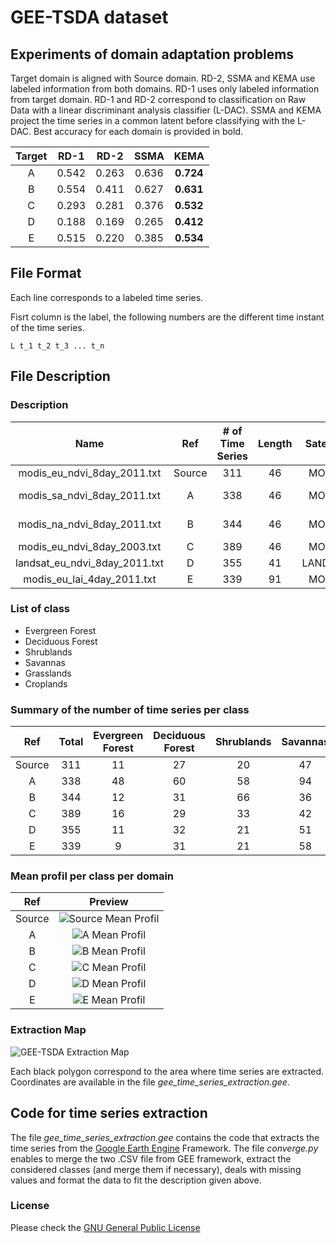 # GEE-TSDA dataset

## Experiments of domain adaptation problems ##

Target domain is aligned with Source domain.
RD-2, SSMA and KEMA use labeled information from both domains.
RD-1 uses only labeled information from target domain.
RD-1 and RD-2 correspond to classification on Raw Data with a linear discriminant analysis classifier (L-DAC).
SSMA and KEMA project the time series in a common latent before classifying with the L-DAC.
Best accuracy for each domain is provided in bold.

| Target | RD-1 | RD-2 | SSMA | KEMA |
| :----: | :----: | :----: | :----: | :----: |
| A | 0.542 | 0.263 | 0.636 | **0.724** |
| B | 0.554 | 0.411 | 0.627 | **0.631** |
| C | 0.293 | 0.281 | 0.376 | **0.532** |
| D | 0.188 | 0.169 | 0.265 | **0.412** |
| E | 0.515 | 0.220 | 0.385 | **0.534** |

## File Format ##

Each line corresponds to a labeled time series.

Fisrt column is the label, the following numbers are the different time instant of the time series.

`L t_1 t_2 t_3 ... t_n`

## File Description ##

### Description

| Name | Ref | \# of Time Series | Length | Satellite | Temporal Resolution | Geographical Area | Year | Vegetation Index | ImageCollection ID |
| :----: | :----: | :----: | :----: | :----: | :----: | :----: | :----: | :----: | :----: |
| modis_eu_ndvi_8day_2011.txt | Source | 311 | 46 | MODIS | 8 days | Europe | 2011 | NDVI | `MODIS/MCD43A4_NDVI` |
| modis_sa_ndvi_8day_2011.txt | A |  338 | 46 | MODIS | 8 days | South America | 2011 | NDVI | `MODIS/MCD43A4_NDVI` |
| modis_na_ndvi_8day_2011.txt | B | 344 | 46 | MODIS | 8 days | North America | 2011 | NDVI | `MODIS/MCD43A4_NDVI` |
| modis_eu_ndvi_8day_2003.txt | C | 389 | 46 | MODIS | 8 days | Europe | 2003 | NDVI | `MODIS/MCD43A4_NDVI` |
| landsat_eu_ndvi_8day_2011.txt | D | 355 | 41 | LANDSAT | 8 days | Europe | 2011 | NDVI | `LANDSAT/LT5_L1T_8DAY_NDVI` |
| modis_eu_lai_4day_2011.txt | E | 339 | 91 | MODIS | 4 days | Europe | 2011 | LAI | `MODIS/006/MCD15A3H` |

### List of class

* Evergreen Forest
* Deciduous Forest
* Shrublands
* Savannas
* Grasslands
* Croplands

### Summary of the number of time series per class

| Ref | Total | Evergreen Forest | Deciduous Forest | Shrublands | Savannas | Grasslands | Croplands |
| :----: | :----: | :----: | :----: | :----: | :----: | :----: | :----: |
| Source | 311 | 11 | 27 | 20 | 47 | 14 | 192 |
| A |  338 | 48 | 60 | 58 | 94 | 46 | 32 |
| B | 344 | 12 | 31 | 66 | 36 | 121 | 78 |
| C | 389 | 16 | 29 | 33 | 42 | 27 | 242 |
| D | 355 | 11 | 32 | 21 | 51 | 14 | 226 |
| E | 339 | 9  | 31 | 21 | 58 | 19 | 201 |

### Mean profil per class per domain

| Ref | Preview |
| :----: | :----: |
| Source | ![Source Mean Profil](https://github.com/a-bailly/time_series_data/blob/master/gee_tsda/img/Source_profil.png) |
| A | ![A Mean Profil](https://github.com/a-bailly/time_series_data/blob/master/gee_tsda/img/A_profil.png) |
| B | ![B Mean Profil](https://github.com/a-bailly/time_series_data/blob/master/gee_tsda/img/B_profil.png) |
| C | ![C Mean Profil](https://github.com/a-bailly/time_series_data/blob/master/gee_tsda/img/C_profil.png) |
| D | ![D Mean Profil](https://github.com/a-bailly/time_series_data/blob/master/gee_tsda/img/D_profil.png) |
| E | ![E Mean Profil](https://github.com/a-bailly/time_series_data/blob/master/gee_tsda/img/E_profil.png) |

### Extraction Map

![GEE-TSDA Extraction Map](https://github.com/a-bailly/time_series_data/blob/master/gee_tsda/img/gee_extraction_map.png)

Each black polygon correspond to the area where time series are extracted.
Coordinates are available in the file *gee_time_series_extraction.gee*.

## Code for time series extraction

The file *gee_time_series_extraction.gee* contains the code that extracts the time series from the [Google Earth Engine](https://code.earthengine.google.com/) Framework.
The file *converge.py* enables to merge the two .CSV file from GEE framework, extract the considered classes (and merge them if necessary), deals with missing values and format the data to fit the description given above.

### License

Please check the [GNU General Public License](https://www.gnu.org/licenses/gpl-3.0.en.html)
